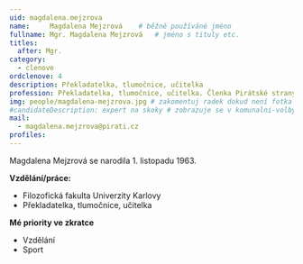 ```yaml
---
uid: magdalena.mejzrova
name:     Magdalena Mejzrová  	# běžně používáné jméno
fullname: Mgr. Magdalena Mejzrová  	# jméno s tituly etc.
titles:
  after: Mgr.
category:
  - clenove
ordclenove: 4  
description: Překladatelka, tlumočnice, učitelka
profession: Překladatelka, tlumočnice, učitelka. Členka Pirátské strany od června 2014
img: people/magdalena-mejzrova.jpg # zakomentuj radek dokud není fotka
#candidateDescription: expert na skoky # zobrazuje se v komunalni-volby
mail:
  - magdalena.mejzrova@pirati.cz
profiles:
---
```


Magdalena Mejzrová se narodila 1. listopadu 1963.

**Vzdělání/práce:**
- Filozofická fakulta Univerzity Karlovy
- Překladatelka, tlumočnice, učitelka

**Mé priority ve zkratce**
- Vzdělání
- Sport  

